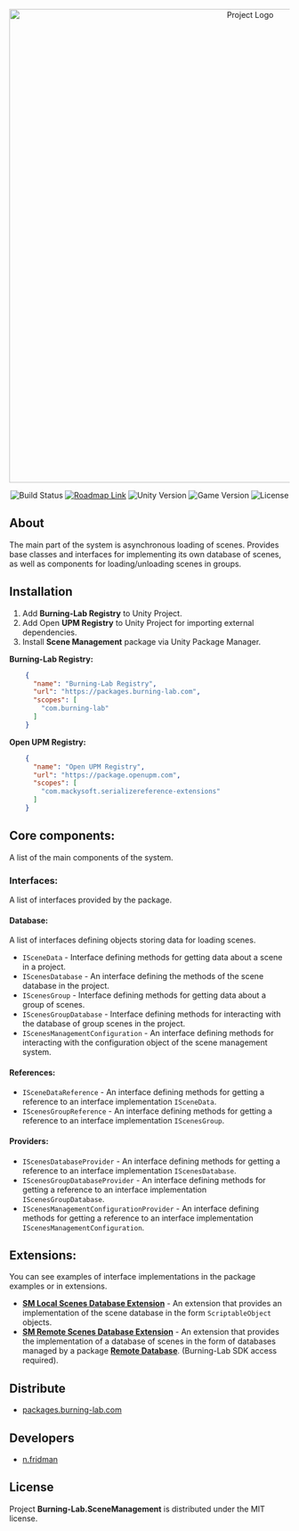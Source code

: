﻿<p align="center">
      <img src="https://i.ibb.co/9mDz5t6/Scene-Management-Git-Hub-Logo.png" alt="Project Logo" width="850">
</p>

<p align="center">
    <img src="https://build.burning-lab.com/app/rest/builds/buildType:id:UnityAssets_ComBurningLabScenemanagement_ProductionBuild/statusIcon.svg" alt="Build Status">
    <a href="https://burning-lab.youtrack.cloud/agiles/131-15/current"><img src="https://img.shields.io/badge/Roadmap-YouTrack-orange" alt="Roadmap Link"></a>
    <img src="https://img.shields.io/badge/Engine-2021.3-blueviolet" alt="Unity Version">
    <img src="https://img.shields.io/badge/Version-0.1.13--exp-blue" alt="Game Version">
    <img src="https://img.shields.io/badge/License-MIT-success" alt="License">
</p>

## About

The main part of the system is asynchronous loading of scenes. Provides base classes and interfaces for implementing its own database of scenes, as well as components for loading/unloading scenes in groups.

## Installation

1. Add **Burning-Lab Registry** to Unity Project.
2. Add Open **UPM Registry** to Unity Project for importing external dependencies.
3. Install **Scene Management** package via Unity Package Manager.

**Burning-Lab Registry:**

```json
    {
      "name": "Burning-Lab Registry",
      "url": "https://packages.burning-lab.com",
      "scopes": [
        "com.burning-lab"
      ]
    }
```

**Open UPM Registry:**

```json
    {
      "name": "Open UPM Registry",
      "url": "https://package.openupm.com",
      "scopes": [
        "com.mackysoft.serializereference-extensions"
      ]
    }
```

## Core components:

A list of the main components of the system.

### Interfaces:

A list of interfaces provided by the package.

#### Database:

A list of interfaces defining objects storing data for loading scenes.

* `ISceneData` - Interface defining methods for getting data about a scene in a project.
* `IScenesDatabase` - An interface defining the methods of the scene database in the project.
* `IScenesGroup` - Interface defining methods for getting data about a group of scenes.
* `IScenesGroupDatabase` - Interface defining methods for interacting with the database of group scenes in the project.
* `IScenesManagementConfiguration` - An interface defining methods for interacting with the configuration object of the scene management system.

#### References:

* `ISceneDataReference` - An interface defining methods for getting a reference to an interface implementation `ISceneData`.
* `IScenesGroupReference` - An interface defining methods for getting a reference to an interface implementation `IScenesGroup`.

#### Providers:

* `IScenesDatabaseProvider` - An interface defining methods for getting a reference to an interface implementation `IScenesDatabase`.
* `IScenesGroupDatabaseProvider` - An interface defining methods for getting a reference to an interface implementation `IScenesGroupDatabase`.
* `IScenesManagementConfigurationProvider` - An interface defining methods for getting a reference to an interface implementation `IScenesManagementConfiguration`.

## Extensions:

You can see examples of interface implementations in the package examples or in extensions.

* [**SM Local Scenes Database Extension**]() - An extension that provides an implementation of the scene database in the form `ScriptableObject` objects.
* [**SM Remote Scenes Database Extension**]() - An extension that provides the implementation of a database of scenes in the form of databases managed by a package [**Remote Database**](). (Burning-Lab SDK access required).

## Distribute

* [packages.burning-lab.com]()

## Developers

* [n.fridman](https://github.com/n-fridman)

## License

Project **Burning-Lab.SceneManagement** is distributed under the MIT license.